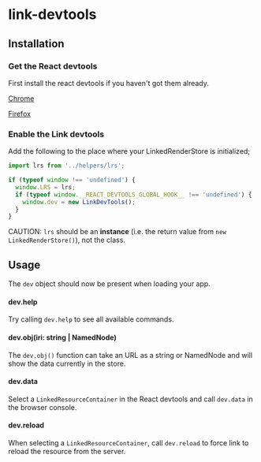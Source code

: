 # link-devtools

## Installation
### Get the React devtools
First install the react devtools if you haven't got them already.

[Chrome](https://chrome.google.com/webstore/detail/react-developer-tools/fmkadmapgofadopljbjfkapdkoienihi?hl=en-US)

[Firefox](https://addons.mozilla.org/en-US/firefox/addon/react-devtools/)

### Enable the Link devtools

Add the following to the place where your LinkedRenderStore is initialized;

```javascript
import lrs from '../helpers/lrs';

if (typeof window !== 'undefined') {
  window.LRS = lrs;
  if (typeof window.__REACT_DEVTOOLS_GLOBAL_HOOK__ !== 'undefined') {
    window.dev = new LinkDevTools();
  }
}
```

CAUTION: `lrs` should be an **instance** (i.e. the return value from `new LinkedRenderStore()`), not the class.

## Usage

The `dev` object should now be present when loading your app.

#### dev.help
Try calling `dev.help` to see all available commands.

#### dev.obj(iri: string | NamedNode)
The `dev.obj()` function can take an URL as a string or NamedNode and will show the data currently in the store.

#### dev.data
Select a `LinkedResourceContainer` in the React devtools and call `dev.data` in the browser console.

#### dev.reload
When selecting a `LinkedResourceContainer`, call `dev.reload` to force link to reload the resource from the server.
